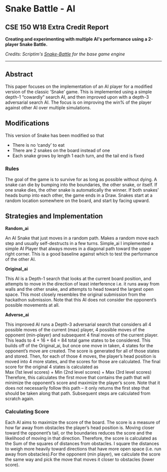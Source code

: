 # Snake Battle - AI
## CSE 150 W18 Extra Credit Report

**Creating and experimenting with multiple AI's performance using a 2-player Snake Battle.**

*Credits: Scriptim's [Snake-Battle](https://github.com/Scriptim/Snake-Battle) for the base game engine*


-----

## Abstract
This paper focuses on the implementation of an AI player for a modified version of the classic ‘Snake’ game. This is implemented using a simple depth-1 “cowardly” search AI, and then improved upon with a depth-3 adversarial search AI. The focus is on improving the win% of the player against other AI over multiple simulations.

## Modifications

This version of Snake has been modified so that 

* There is no ‘candy’ to eat
* There are 2 snakes on the board instead of one
* Each snake grows by length 1 each turn, and the tail end is fixed

### Rules

The goal of the game is to survive for as long as possible without dying. A snake can die by bumping into the boundaries, the other snake, or itself. If one snake dies, the other snake is automatically the winner. If both snakes’ heads bump into each other, the game ends in a Draw. Snakes start at a random location somewhere on the board, and start by facing upward.


## Strategies and Implementation

**Random_ai**

An AI Snake that just moves in a random path. Makes a random move each step and usually self-destructs in a few turns.
Simple_ai
I implemented a simple AI Player that always moves in a diagonal path toward the upper right corner. This is a good baseline against which to test the performance of the other AI.


**Original_ai**

This AI is a Depth-1 search that looks at the current board position, and attempts to move in the direction of least interference i.e. it runs away from walls and the other snake, and attempts to head toward the largest open space. This most closely resembles the original submission from the hackathon submission. Note that this AI does not consider the opponent’s possible movements at all. 


**Adverse_ai**

This improved AI runs a Depth-3 adversarial search that considers all 4 possible moves of the current (max) player, 4 possible moves of the opponent (min-player) and subsequent 4 final moves of the current player. This leads to 4 + 16 + 64 = 84 total game states to be considered. 
This builds off of the Original_ai, but once one move in taken, 4 states for the opponent’s move are created. The score is generated for all of those states and stored. Then, for each of those 4 moves, the player’s head position is moved into 4 more states, and the scores for those are calculated. The final score for the original 4 states is calculated as 	
Max (1st level scores) + Min (2nd level scores) + Max (3rd level scores)
Therefore, this calculates the first move that contains the path that will minimize the opponent’s score and maximize the player’s score. Note that it does not necessarily follow this path – it only returns the first step that should be taken along that path. Subsequent steps are calculated from scratch again.

### Calculating Score
Each AI aims to maximize the score of the board. The score is a measure of how far away from obstacles the player’s head position is. Moving closer toward the opponent’s tail, or the boundaries reduces the score and the likelihood of moving in that direction. Therefore, the score is calculated as the Sum of the squares of distances from obstacles. I square the distances to weigh more heavily toward directions that have more open space (i.e. run away from obstacles).For the opponent (min player), we calculate the score the same way and pick the move that moves it closer to obstacles (lower score). 

